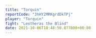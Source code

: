 ```yaml
---
title: "Torquin"
reportCode: "3hHY2MRKgrdDkTPj"
player: "Torquin"
fight: "Leotheras the Blind"
date: 2021-10-06T18:48:50.877000+00:00
---
```

